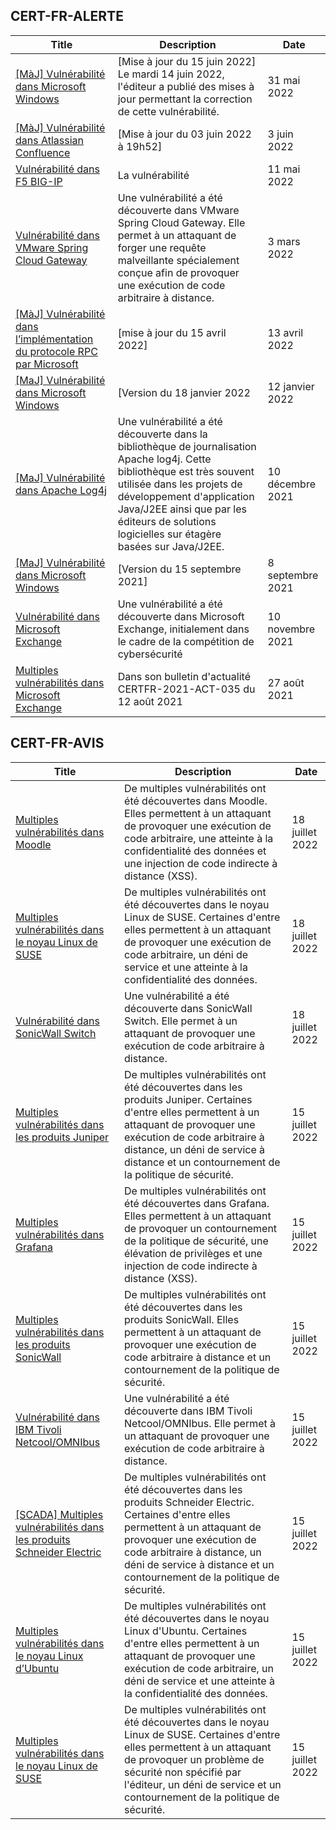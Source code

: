 
## CERT-FR-ALERTE
|Title|Description|Date|
|---|---|---|
| [[MàJ] Vulnérabilité dans Microsoft Windows](https://www.cert.ssi.gouv.fr/alerte/CERTFR-2022-ALE-005/) | [Mise à jour du 15 juin 2022] Le mardi 14 juin 2022, l'éditeur a publié des mises à jour permettant la correction de cette vulnérabilité.  | 31 mai 2022 |
| [[MàJ] Vulnérabilité dans Atlassian Confluence](https://www.cert.ssi.gouv.fr/alerte/CERTFR-2022-ALE-006/) | [Mise à jour du 03 juin 2022 à 19h52] | 3 juin 2022 |
| [Vulnérabilité dans F5 BIG-IP](https://www.cert.ssi.gouv.fr/alerte/CERTFR-2022-ALE-004/) | La vulnérabilité  | 11 mai 2022 |
| [Vulnérabilité dans VMware Spring Cloud Gateway](https://www.cert.ssi.gouv.fr/alerte/CERTFR-2022-ALE-002/) | Une vulnérabilité a été découverte dans VMware Spring Cloud Gateway. Elle permet à un attaquant de forger une requête malveillante spécialement conçue afin de provoquer une exécution de code arbitraire à distance. | 3 mars 2022 |
| [[MàJ] Vulnérabilité dans l’implémentation du protocole RPC par Microsoft](https://www.cert.ssi.gouv.fr/alerte/CERTFR-2022-ALE-003/) | [mise à jour du 15 avril 2022] | 13 avril 2022 |
| [[MaJ] Vulnérabilité dans Microsoft Windows](https://www.cert.ssi.gouv.fr/alerte/CERTFR-2022-ALE-001/) | [Version du 18 janvier 2022 | 12 janvier 2022 |
| [[MaJ] Vulnérabilité dans Apache Log4j](https://www.cert.ssi.gouv.fr/alerte/CERTFR-2021-ALE-022/) | Une vulnérabilité a été découverte dans la bibliothèque de journalisation Apache log4j. Cette bibliothèque est très souvent utilisée dans les projets de développement d'application Java/J2EE ainsi que par les éditeurs de solutions logicielles sur étagère basées sur Java/J2EE. | 10 décembre 2021 |
| [[MaJ] Vulnérabilité dans Microsoft Windows](https://www.cert.ssi.gouv.fr/alerte/CERTFR-2021-ALE-019/) | [Version du 15 septembre 2021] | 8 septembre 2021 |
| [Vulnérabilité dans Microsoft Exchange](https://www.cert.ssi.gouv.fr/alerte/CERTFR-2021-ALE-021/) | Une vulnérabilité a été découverte dans Microsoft Exchange, initialement dans le cadre de la compétition de cybersécurité  | 10 novembre 2021 |
| [Multiples vulnérabilités dans Microsoft Exchange](https://www.cert.ssi.gouv.fr/alerte/CERTFR-2021-ALE-017/) | Dans son bulletin d'actualité CERTFR-2021-ACT-035 du 12 août 2021  | 27 août 2021 |
## CERT-FR-AVIS
|Title|Description|Date|
|---|---|---|
| [Multiples vulnérabilités dans Moodle](https://www.cert.ssi.gouv.fr/avis/CERTFR-2022-AVI-653/) | De multiples vulnérabilités ont été découvertes dans Moodle. Elles permettent à un attaquant de provoquer une exécution de code arbitraire, une atteinte à la confidentialité des données et une injection de code indirecte à distance (XSS). | 18 juillet 2022 |
| [Multiples vulnérabilités dans le noyau Linux de SUSE](https://www.cert.ssi.gouv.fr/avis/CERTFR-2022-AVI-652/) | De multiples vulnérabilités ont été découvertes dans le noyau Linux de SUSE. Certaines d'entre elles permettent à un attaquant de provoquer une exécution de code arbitraire, un déni de service et une atteinte à la confidentialité des données. | 18 juillet 2022 |
| [Vulnérabilité dans SonicWall Switch](https://www.cert.ssi.gouv.fr/avis/CERTFR-2022-AVI-651/) | Une vulnérabilité a été découverte dans SonicWall Switch. Elle permet à un attaquant de provoquer une exécution de code arbitraire à distance. | 18 juillet 2022 |
| [Multiples vulnérabilités dans les produits Juniper](https://www.cert.ssi.gouv.fr/avis/CERTFR-2022-AVI-650/) | De multiples vulnérabilités ont été découvertes dans les produits Juniper. Certaines d'entre elles permettent à un attaquant de provoquer une exécution de code arbitraire à distance, un déni de service à distance et un contournement de la politique de sécurité. | 15 juillet 2022 |
| [Multiples vulnérabilités dans Grafana](https://www.cert.ssi.gouv.fr/avis/CERTFR-2022-AVI-649/) | De multiples vulnérabilités ont été découvertes dans Grafana. Elles permettent à un attaquant de provoquer un contournement de la politique de sécurité, une élévation de privilèges et une injection de code indirecte à distance (XSS). | 15 juillet 2022 |
| [Multiples vulnérabilités dans les produits SonicWall](https://www.cert.ssi.gouv.fr/avis/CERTFR-2022-AVI-648/) | De multiples vulnérabilités ont été découvertes dans les produits SonicWall. Elles permettent à un attaquant de provoquer une exécution de code arbitraire à distance et un contournement de la politique de sécurité. | 15 juillet 2022 |
| [Vulnérabilité dans IBM Tivoli Netcool/OMNIbus](https://www.cert.ssi.gouv.fr/avis/CERTFR-2022-AVI-647/) | Une vulnérabilité a été découverte dans IBM Tivoli Netcool/OMNIbus. Elle permet à un attaquant de provoquer une exécution de code arbitraire à distance. | 15 juillet 2022 |
| [[SCADA] Multiples vulnérabilités dans les produits Schneider Electric](https://www.cert.ssi.gouv.fr/avis/CERTFR-2022-AVI-646/) | De multiples vulnérabilités ont été découvertes dans les produits Schneider Electric. Certaines d'entre elles permettent à un attaquant de provoquer une exécution de code arbitraire à distance, un déni de service à distance et un contournement de la politique de sécurité. | 15 juillet 2022 |
| [Multiples vulnérabilités dans le noyau Linux d’Ubuntu](https://www.cert.ssi.gouv.fr/avis/CERTFR-2022-AVI-645/) | De multiples vulnérabilités ont été découvertes dans le noyau Linux d'Ubuntu. Certaines d'entre elles permettent à un attaquant de provoquer une exécution de code arbitraire, un déni de service et une atteinte à la confidentialité des données. | 15 juillet 2022 |
| [Multiples vulnérabilités dans le noyau Linux de SUSE](https://www.cert.ssi.gouv.fr/avis/CERTFR-2022-AVI-644/) | De multiples vulnérabilités ont été découvertes dans le noyau Linux de SUSE. Certaines d'entre elles permettent à un attaquant de provoquer un problème de sécurité non spécifié par l'éditeur, un déni de service et un contournement de la politique de sécurité. | 15 juillet 2022 |

